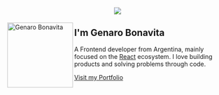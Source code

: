 <h1 align="center">
  <a href="https://git.io/typing-svg">
    <img src="https://readme-typing-svg.herokuapp.com/?lines=Hello!;Welcome+to+my+profile+👋+...&center=true&size=20">
  </a>
</h1>

<img align="left" width="150" height="150" alt="Genaro Bonavita" src="https://avatars.githubusercontent.com/u/98661193?s=400&u=265feada5aa0d6eb2ecbe07b2066e965882b1db4&v=4"/>

## I'm Genaro Bonavita

A Frontend developer from Argentina, mainly focused on the [React][react] ecosystem. I love building products and solving problems through code.

[Visit my Portfolio](https://genaroibc-github-io-1q58.vercel.app/)

[react]: https://reactjs.org/
[github]: https://github.com/genaroibc

<!--
**GenaroIBC/genaroibc** is a ✨ _special_ ✨ repository because its `README.md` (this file) appears on your GitHub profile.

Here are some ideas to get you started:

- 🔭 I’m currently working on ...
- 🌱 I’m currently learning ...
- 👯 I’m looking to collaborate on ...
- 🤔 I’m looking for help with ...
- 💬 Ask me about ...
- 📫 How to reach me: ...
- 😄 Pronouns: ...
- ⚡ Fun fact: ...
-->
